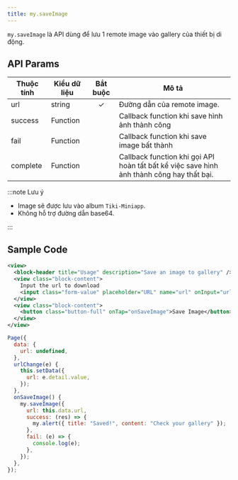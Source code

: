 ```yaml
---
title: my.saveImage
---
```


`my.saveImage` là API dùng để lưu 1 remote image vào gallery của thiết bị di động.

## API Params

| Thuộc tính | Kiểu dữ liệu | Bắt buộc | Mô tả                                                                                     |
| ---------- | ------------ | :------: | ----------------------------------------------------------------------------------------- |
| url        | string       |    ✓     | Đường dẫn của remote image.                                                               |  |
| success    | Function     |          | Callback function khi save hình ảnh thành công                                            |
| fail       | Function     |          | Callback function khi save image bất thành                                                |
| complete   | Function     |          | Callback function khi gọi API hoàn tất bất kể việc save hình ảnh thành công hay thất bại. |
 
:::note Lưu ý

- Image sẽ được lưu vào album `Tiki-Miniapp`.
- Không hỗ trợ đường dẫn base64.

:::

## Sample Code

```xml
<view>
  <block-header title="Usage" description="Save an image to gallery" />
  <view class="block-content">
    Input the url to download
    <input class="form-value" placeholder="URL" name="url" onInput="urlChange"></input>
  </view>
  <view class="block-content">
    <button class="button-full" onTap="onSaveImage">Save Image</button>
  </view>
</view>
```

```js
Page({
  data: {
    url: undefined,
  },
  urlChange(e) {
    this.setData({
      url: e.detail.value,
    });
  },
  onSaveImage() {
    my.saveImage({
      url: this.data.url,
      success: (res) => {
        my.alert({ title: "Saved!", content: "Check your gallery" });
      },
      fail: (e) => {
        console.log(e);
      },
    });
  },
});
```
